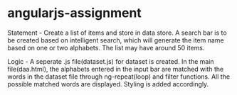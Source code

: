 # angularjs-assignment
Statement -  Create a list of items and store in data store. A search bar is to be created based on intelligent search, which will generate the item name based on one or two alphabets. The list may have around 50 items.

Logic - A seperate .js file(dataset.js) for dataset is created. In the main file(daa.html), the alphabets entered in the input bar are matched with the words in the dataset file through ng-repeat(loop) and filter functions. All the possible matched words are displayed. Styling is added accordingly.

